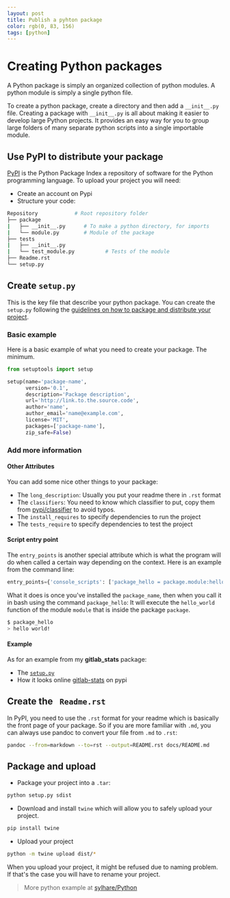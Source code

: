 ```yaml
---
layout: post
title: Publish a pyhton package
color: rgb(0, 83, 156)
tags: [python]
---
```


# Creating Python packages

A Python package is simply an organized collection of python modules. A python module is simply a single python file.

To create a python package, create a directory and then add a `__init__.py` file. 
Creating a package with `__init__.py` is all about making it easier to develop large Python projects. It provides an easy way for you to group large folders of many separate python scripts into a single importable module.


## Use PyPI to distribute your package

[PyPI](https://pypi.org/) is the Python Package Index a repository of software for the Python programming language. 
To upload your project you will need:

- Create an account on Pypi
- Structure your code:
    
```bash
Repository            # Root repository folder
├── package
|   ├── __init__.py	     # To make a python directory, for imports                           
|   └── module.py	     # Module of the package	  
├── tests
|   ├── __init__.py	     
|   └── test_module.py          # Tests of the module
├── Readme.rst
└── setup.py
```

## Create `setup.py`

This is the key file that describe your python package.
You can create the `setup.py` following the [guidelines on how to package and distribute your project](https://packaging.python.org/tutorials/distributing-packages/).


### Basic example

Here is a basic example of what you need to create your package. The minimum.

```python
from setuptools import setup

setup(name='package-name',
      version='0.1',
      description='Package description',
      url='http://link.to.the.source.code',
      author='name',
      author_email='name@example.com',
      license='MIT',
      packages=['package-name'],
      zip_safe=False)
```

### Add more information

#### Other Attributes
You can add some nice other things to your package:
  
  - The `long_description`: Usually you put your readme there in `.rst` format
  - The `classifiers`: You need to know which classifier to put, copy them from [pypi/classifier](https://pypi.org/classifiers/) to avoid typos.
  - The `install_requires` to specify dependencies to run the project
  - The `tests_require` to specify dependencies to test the project
 
#### Script entry point

The `entry_points` is another special attribute which is what the program will do when called a certain way depending on the context.
Here is an example from the command line:

```python
entry_points={'console_scripts': ['package_hello = package.module:hello_world']}
```

What it does is once you've installed the `package_name`, then when you call it in bash using the command `package_hello`:
It will execute the `hello_world` function of the module `module` that is inside the package `package`.

```bash
$ package_hello
> hello world!
```

#### Example
As for an example from my **gitlab_stats** package:

  - The [`setup.py`](https://github.com/sylhare/gitlab_stats/blob/master/setup.py)
  - How it looks online [gitlab-stats](https://pypi.org/project/gitlab-stats/) on pypi

## Create the ` Readme.rst`

In PyPI, you need to use the `.rst` format for your readme which is basically the front page of your package.
So if you are more familiar with `.md`, you can always use pandoc to convert your file from `.md` to `.rst`:

```bash
pandoc --from=markdown --to=rst --output=README.rst docs/README.md
```

## Package and upload

- Package your project into a `.tar`:

```bash
python setup.py sdist
```
    
- Download and install `twine` which will allow you to safely upload your project.

```bash
pip install twine
```
    
- Upload your project

```bash
python -m twine upload dist/*
```

When you upload your project, it might be refused due to naming problem. If that's the case you will have to rename your project.

> More python example at [sylhare/Python](https://github.com/sylhare/Python)
